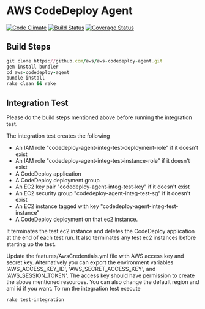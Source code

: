 # AWS CodeDeploy Agent

[![Code Climate](https://codeclimate.com/github/aws/aws-codedeploy-agent.png)](https://codeclimate.com/github/aws/aws-codedeploy-agent) [![Build Status](https://travis-ci.org/aws/aws-codedeploy-agent.png?branch=master)](https://travis-ci.org/aws/aws-codedeploy-agent) [![Coverage Status](https://coveralls.io/repos/aws/aws-codedeploy-agent/badge.svg?branch=master&service=github)](https://coveralls.io/r/aws/aws-codedeploy-agent?branch=master)


## Build Steps

``` ruby
git clone https://github.com/aws/aws-codedeploy-agent.git
gem install bundler
cd aws-codedeploy-agent
bundle install
rake clean && rake
```

## Integration Test
  
Please do the build steps mentioned above before running the integration test.
  
The integration test creates the following
* An IAM role "codedeploy-agent-integ-test-deployment-role" if it doesn't exist
* An IAM role "codedeploy-agent-integ-test-instance-role" if it doesn't exist
* A CodeDeploy application
* A CodeDeploy deployment group
* An EC2 key pair "codedeploy-agent-integ-test-key" if it doesn't exist
* An EC2 security group "codedeploy-agent-integ-test-sg" if it doesn't exist
* An EC2 instance tagged with key "codedeploy-agent-integ-test-instance"
* A CodeDeploy deployment on that ec2 instance.
  
It terminates the test ec2 instance and deletes the CodeDeploy application at the end of each test run.
It also terminates any test ec2 instances before starting up the test.
  
Update the features/AwsCredentials.yml file with AWS access key and secret key. Alternatively you can export the environment variables 'AWS_ACCESS_KEY_ID', 'AWS_SECRET_ACCESS_KEY', and 'AWS_SESSION_TOKEN'. The access key should have permission to create the above mentioned resources. You can also change the default region and ami id if you want. To run the integration test execute

```
rake test-integration
```

